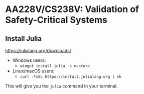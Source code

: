 # AA228V/CS238V: Validation of Safety-Critical Systems

## Install Julia
https://julialang.org/downloads/
- Windows users:
    - `winget install julia -s msstore`
- Linux/macOS users:
    - `curl -fsSL https://install.julialang.org | sh`

This will give you the `julia` command in your terminal.
